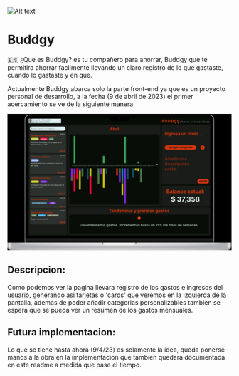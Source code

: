 ![Alt text](https://raw.githubusercontent.com/ignfer/SinKsa/main/ignfer_2.png "ignfer logo")
# Buddgy

🇪🇸 ¿Que es Buddgy? es tu compañero para ahorrar, Buddgy que te permitira ahorrar facilmente llevando un claro registro de lo que gastaste, cuando lo gastaste y en que.

Actualmente Buddgy abarca solo la parte front-end ya que es un proyecto personal de desarrollo, a la fecha (9 de abril de 2023) el primer acercamiento se ve de la siguiente manera 

![Alt text]( https://raw.githubusercontent.com/ignfer/buddgy/main/figma_preview00.png "primer diseño de la pagina")

## Descripcion:
  Como podemos ver la pagina llevara registro de los gastos e ingresos del usuario, generando asi tarjetas o 'cards' que veremos en la izquierda de la pantalla, ademas de poder añadir categorias personalizables tambien se espera que se pueda ver un resumen de los gastos mensuales.

## Futura implementacion:
  Lo que se tiene hasta ahora (9/4/23) es solamente la idea, queda ponerse manos a la obra en la implementacion que tambien quedara documentada en este readme a medida que pase el tiempo.

